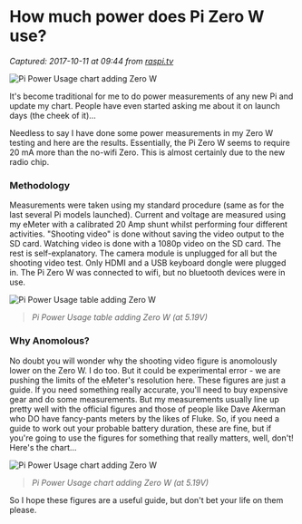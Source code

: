 # How much power does Pi Zero W use?

_Captured: 2017-10-11 at 09:44 from [raspi.tv](http://raspi.tv/2017/how-much-power-does-pi-zero-w-use)_

![Pi Power Usage chart adding Zero W](http://raspi.tv/wp-content/uploads/2017/02/Pi-Power-Usage-Zero-W-150x150.png)

It's become traditional for me to do power measurements of any new Pi and update my chart. People have even started asking me about it on launch days (the cheek of it)…

Needless to say I have done some power measurements in my Zero W testing and here are the results. Essentially, the Pi Zero W seems to require 20 mA more than the no-wifi Zero. This is almost certainly due to the new radio chip.

### Methodology

Measurements were taken using my standard procedure (same as for the last several Pi models launched). Current and voltage are measured using my eMeter with a calibrated 20 Amp shunt whilst performing four different activities. "Shooting video" is done without saving the video output to the SD card. Watching video is done with a 1080p video on the SD card. The rest is self-explanatory. The camera module is unplugged for all but the shooting video test. Only HDMI and a USB keyboard dongle were plugged in. The Pi Zero W was connected to wifi, but no bluetooth devices were in use.

![Pi Power Usage table adding Zero W](http://raspi.tv/wp-content/uploads/2017/02/Pi-Power-Usage-Zero-W-table-1024x246.png)

> _Pi Power Usage table adding Zero W (at 5.19V)_

### Why Anomolous?

No doubt you will wonder why the shooting video figure is anomolously lower on the Zero W. I do too. But it could be experimental error - we are pushing the limits of the eMeter's resolution here. These figures are just a guide. If you need something really accurate, you'll need to buy expensive gear and do some measurements. But my measurements usually line up pretty well with the official figures and those of people like Dave Akerman who DO have fancy-pants meters by the likes of Fluke. So, if you need a guide to work out your probable battery duration, these are fine, but if you're going to use the figures for something that really matters, well, don't! Here's the chart…

![Pi Power Usage chart adding Zero W](http://raspi.tv/wp-content/uploads/2017/02/Pi-Power-Usage-Zero-W-1024x612.png)

> _Pi Power Usage chart adding Zero W (at 5.19V)_

So I hope these figures are a useful guide, but don't bet your life on them please.
